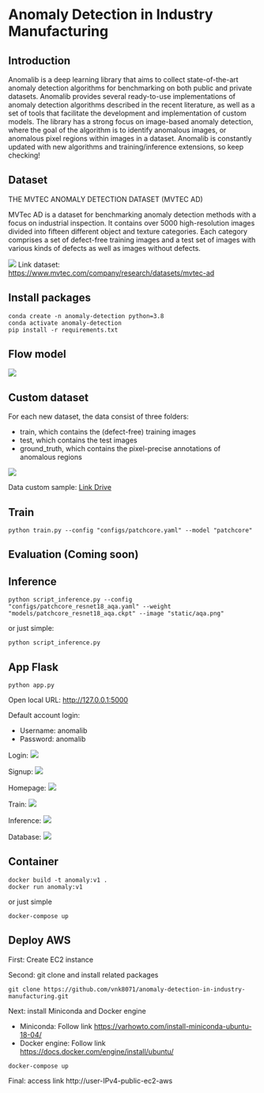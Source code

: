 # Anomaly Detection in Industry Manufacturing

## Introduction

Anomalib is a deep learning library that aims to collect state-of-the-art anomaly detection algorithms for benchmarking on both public and private datasets. Anomalib provides several ready-to-use implementations of anomaly detection algorithms described in the recent literature, as well as a set of tools that facilitate the development and implementation of custom models. The library has a strong focus on image-based anomaly detection, where the goal of the algorithm is to identify anomalous images, or anomalous pixel regions within images in a dataset. Anomalib is constantly updated with new algorithms and training/inference extensions, so keep checking!

## Dataset
THE MVTEC ANOMALY DETECTION DATASET (MVTEC AD)

MVTec AD is a dataset for benchmarking anomaly detection methods with a focus on industrial inspection. It contains over 5000 high-resolution images divided into fifteen different object and texture categories. Each category comprises a set of defect-free training images and a test set of images with various kinds of defects as well as images without defects.

<img src='static/mvtec_dataset.jpg'>
Link dataset: <u>https://www.mvtec.com/company/research/datasets/mvtec-ad</u>

## Install packages
```
conda create -n anomaly-detection python=3.8
conda activate anomaly-detection
pip install -r requirements.txt
```
## Flow model
<img src='static/flow-app.jpg'>

## Custom dataset
For each new dataset, the data consist of three folders:
- train, which contains the (defect-free) training images
- test, which contains the test images
- ground_truth, which contains the pixel-precise annotations of anomalous regions
<img src='static/data_structure.jpg'>

Data custom sample: <a
            href="https://drive.google.com/drive/folders/1mUhEG-eHZetGabc9tC8YhvI8KIAu7AAn?usp=share_link">Link
            Drive</a>
## Train
```
python train.py --config "configs/patchcore.yaml" --model "patchcore"
```

## Evaluation (Coming soon)
## Inference
```
python script_inference.py --config "configs/patchcore_resnet18_aqa.yaml" --weight "models/patchcore_resnet18_aqa.ckpt" --image "static/aqa.png"
```
or just simple:
```
python script_inference.py
```
## App Flask
```
python app.py
```
Open local URL: http://127.0.0.1:5000

Default account login:
- Username: anomalib
- Password: anomalib

Login:
<img src='static/login_app.jpg>'>

Signup:
<img src='static/signup_app.jpg>'>

Homepage:
<img src='static/home_app.jpg'>

Train:
<img src='static/train_app.jpg'>

Inference:
<img src='static/inference_app.jpg'>

Database:
<img src='static/database_app.jpg'>

## Container
```
docker build -t anomaly:v1 .
docker run anomaly:v1
```

or just simple

```
docker-compose up
```
## Deploy AWS
First: Create EC2 instance 

Second: git clone and install related packages
```
git clone https://github.com/vnk8071/anomaly-detection-in-industry-manufacturing.git
```
Next: install Miniconda and Docker engine

- Miniconda: Follow link https://varhowto.com/install-miniconda-ubuntu-18-04/
- Docker engine: Follow link https://docs.docker.com/engine/install/ubuntu/

```
docker-compose up
```

Final: access link http://user-IPv4-public-ec2-aws
